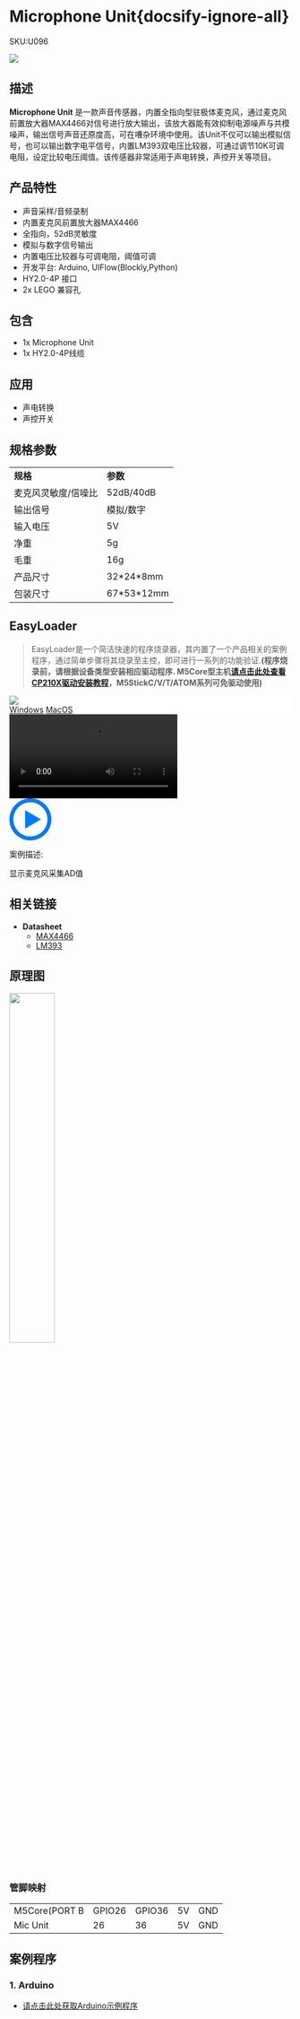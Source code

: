 # Microphone Unit{docsify-ignore-all}

<el-tag effect="plain">SKU:U096</el-tag>

<div class="product_pic"><img src="assets/img/product_pics/unit/mic/mic.webp"></div>

## 描述

**Microphone Unit** 是一款声音传感器，内置全指向型驻极体麦克风，通过麦克风前置放大器MAX4466对信号进行放大输出，该放大器能有效抑制电源噪声与共模噪声，输出信号声音还原度高，可在嘈杂环境中使用。该Unit不仅可以输出模拟信号，也可以输出数字电平信号，内置LM393双电压比较器，可通过调节10K可调电阻，设定比较电压阈值。该传感器非常适用于声电转换，声控开关等项目。

## 产品特性

- 声音采样/音频录制
- 内置麦克风前置放大器MAX4466
- 全指向，52dB灵敏度
- 模拟与数字信号输出
- 内置电压比较器与可调电阻，阈值可调
- 开发平台: Arduino, UIFlow(Blockly,Python)
- HY2.0-4P 接口
- 2x LEGO 兼容孔

## 包含

- 1x Microphone Unit
- 1x HY2.0-4P线缆

## 应用

- 声电转换
- 声控开关

## 规格参数
 
<table>
   <tr style="font-weight:bold">
      <td>规格</td>
      <td>参数</td>
   </tr>
   <tr>
      <td>麦克风灵敏度/信噪比</td>
      <td>52dB/40dB</td>
   </tr>
   <tr>
      <td>输出信号</td>
      <td>模拟/数字</td>
   </tr>
   <tr>
      <td>输入电压</td>
      <td>5V</td>
   </tr>
   <tr>
   <td>净重</td>
      <td>5g</td>
   </tr>
   <tr>
      <td>毛重</td>
      <td>16g</td>
   </tr>
   <tr>
      <td>产品尺寸</td>
      <td>32*24*8mm</td>
   </tr>
   <tr>
      <td>包装尺寸</td>
      <td>67*53*12mm</td>
   </tr>
 </table>

## EasyLoader

>EasyLoader是一个简洁快速的程序烧录器，其内置了一个产品相关的案例程序，通过简单步骤将其烧录至主控，即可进行一系列的功能验证.**(程序烧录前，请根据设备类型安装相应驱动程序. M5Core型主机[请点击此处查看CP210X驱动安装教程](zh_CN/arduino/arduino_development?id=安装串口驱动)，M5StickC/V/T/ATOM系列可免驱动使用)**

<div class="easyloader-box">
    <div style="background-color:white;">
        <div><img src="https://m5stack.oss-cn-shenzhen.aliyuncs.com/image/easyloader_intro.webp"></div>
        <div class="easyloader-btn">
            <a href="https://m5stack.oss-cn-shenzhen.aliyuncs.com/EasyLoader/Windows/UNIT/For%20M5Core/EasyLoader_MIC_Unit_With_M5Core.exe">Windows</a>
            <a href="https://m5stack.oss-cn-shenzhen.aliyuncs.com/EasyLoader/MacOS/UNIT/EasyLoader_MIC_Unit_for_M5Core.dmg">MacOS</a>
        </div>
    </div>
    <div>
        <video id="example_video" controls>
            <source src="https://m5stack.oss-cn-shenzhen.aliyuncs.com/video/Product_example_video/Unit/MIC.mp4">
        </video>
        <div class="easyloader-mask">
        <a>
            <svg id="play-btn" t="1583228776634" class="icon" viewBox="0 0 1024 1024" version="1.1" xmlns="http://www.w3.org/2000/svg" p-id="4152" width="75" height="75"><path d="M512 0C229.216 0 0 229.216 0 512s229.216 512 512 512 512-229.216 512-512S794.784 0 512 0z m0 928C282.24 928 96 741.76 96 512S282.24 96 512 96s416 186.24 416 416-186.24 416-416 416zM384 288l384 224-384 224z" p-id="4153" fill="#007aff"></path></svg></a>
            <p>案例描述:</p>
            <p>显示麦克风采集AD值</p>
        </div>
    </div>
</div>

## 相关链接

-  **Datasheet** 
    - [MAX4466](https://m5stack.oss-cn-shenzhen.aliyuncs.com/resource/docs/datasheet/unit/MAX4466_V2.PDF)
    - [LM393](https://m5stack.oss-cn-shenzhen.aliyuncs.com/resource/docs/datasheet/unit/LM393.PDF)

## 原理图

<img src="assets/img/product_pics/unit/mic/mic_unit_sch.webp" width="40%">

### 管脚映射

<table>
 <tr><td>M5Core(PORT B</td><td>GPIO26</td><td>GPIO36</td><td>5V</td><td>GND</td></tr>
 <tr><td>Mic Unit</td><td>26</td><td>36</td><td>5V</td><td>GND</td></tr>
</table>

## 案例程序

### 1. Arduino

- [请点击此处获取Arduino示例程序](https://github.com/m5stack/M5-ProductExampleCodes/tree/master/Unit/MIC_Unit)

<script>

   var purchase_link = 'https://m5stack.com/collections/m5-unit/products/microphone-unit-lm393';

   anchor_search(purchase_link);
   scrollFunc();

</script>